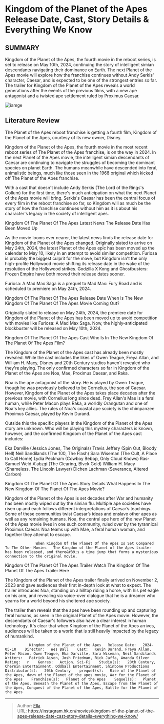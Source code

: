 # Kingdom of the Planet of the Apes Release Date, Cast, Story Details &amp; Everything We Know


## SUMMARY 



  Kingdom of the Planet of the Apes, the fourth movie in the reboot series, is set to release on May 10th, 2024, continuing the story of intelligent simian descendants navigating their dominance on Earth.   The next Planet of the Apes movie will explore how the franchise continues without Andy Serkis&#39; character, Caesar, and is expected to be one of the strongest entries so far.   The trailer for Kingdom of the Planet of the Apes reveals a world generations after the events of the previous films, with a new ape antagonist and a twisted ape settlement ruled by Proximus Caesar.  

![iamge](https://static1.srcdn.com/wordpress/wp-content/uploads/2022/12/the-kingdom-of-the-planet-of-the-apes-caesar.jpg)

## Literature Review

The Planet of the Apes reboot franchise is getting a fourth film, Kingdom of the Planet of the Apes, courtesy of its new owner, Disney.




Kingdom of the Planet of the Apes, the fourth movie in the most recent reboot series of The Planet of the Apes franchise, is on the way in 2024.  In the next Planet of the Apes movie, the intelligent simian descendants of Caesar are continuing to navigate the struggles of becoming the dominant species on planet Earth. The humans meanwhile have descended into feral, animalistic beings, much like those seen in the 1968 original which kicked off The Planet of the Apes franchise.




With a cast that doesn&#39;t include Andy Serkis (The Lord of the Rings&#39;s Gollum) for the first time, there&#39;s much anticipation on what the next Planet of the Apes movie will bring. Serkis&#39;s Caesar has been the central focus of every film in the reboot franchise so far, so Kingdom will as much be the story of how the franchise continues without him as it is about his character&#39;s legacy in the society of intelligent apes.


 Kingdom Of The Planet Of The Apes Latest News 
The Release Date Has Been Moved Up
         

As the movie looms ever nearer, the latest news finds the release date for Kingdom of the Planet of the Apes changed. Originally slated to arrive on May 24th, 2024, the latest Planet of the Apes epic has been moved up the calendar to May 10, likely in an attempt to avoid similar competition. Furiosa is probably the biggest culprit for the move, but Kingdom isn&#39;t the only high-profile Hollywood movie shifting its release date in the wake of the resolution of the Hollywood strikes. Godzilla X Kong and Ghostbusters: Frozen Empire have both moved their release dates sooner. 






Furiosa: A Mad Max Saga is a prequel to Mad Max: Fury Road and is scheduled to premiere on May 24th, 2024.






 Kingdom Of The Planet Of The Apes Release Date 
When Is The New Kingdom Of The Planet Of The Apes Movie Coming Out?
          

Originally slated to release on May 24th, 2024, the premiere date for Kingdom of the Planet of the Apes has been moved up to avoid competition with movies like Furiosa: A Mad Max Saga. Now, the highly-anticipated blockbuster will be released on May 10th, 2024. 



 Kingdom Of The Planet Of The Apes Cast 
Who Is In The New Kingdom Of The Planet Of The Apes Film?
          

The Kingdom of the Planet of the Apes cast has already been mostly revealed. While the cast includes the likes of Owen Teague, Freya Allan, and William H. Macy, Disney and 20th Century studios haven&#39;t revealed who they&#39;re playing. The only confirmed characters so far in Kingdom of the Planet of the Apes are Noa, Mae, Proximus Caesar, and Raka.




Noa is the ape antagonist of the story. He is played by Owen Teague, though he was previously believed to be Cornelius, the son of Caesar. However, Kingdom of the Planet of the Apes takes place decades after the previous movie, with Cornelius long since dead. Frey Allan&#39;s Mae is a feral human, while Peter Macon plays Raka, a worldly Orangutan and one of Noa&#39;s key allies. The rules of Noa&#39;s coastal ape society is the chimpanzee Proximus Caesar, played by Kevin Durand.

Outside this the specific players in the Kingdom of the Planet of the Apes story are unknown. Who will be playing this mystery characters is known, however, and the confirmed Kingdom of the Planet of the Apes cast includes:

  Eka Darville (Jessica Jones, The Originals)   Travis Jeffery (Spin Out, Bloody Hell)   Neil Sandilands (The 100, The Flash)   Sara Wiseman (The Cult, A Place to Call Home)   Lydia Peckham (Cowboy Bebop, Only Cloud Knows)   Ras-Samuel Weld A&#39;abzgi (The Clearing, Blvck Gold)   William H. Macy (Shameless, The Lincoln Lawyer)   Dichen Lachman (Severance, Altered Carbon)  






 Kingdom Of The Planet Of The Apes Story Details 
What Happens In The New Kingdom Of The Planet Of The Apes Movie?
          

Kingdom of the Planet of the Apes is set decades after War and humanity has been mostly wiped out by the simian flu. Multiple ape societies have risen up and each follows different interpretations of Caesar’s teachings. Some of these communities twist Caesar’s ideas and enslave other apes as well as any remaining humans. Noa, the central ape hero of the new Planet of the Apes movie lives in one such community, ruled over by the tyrannical Proximus Caesar. Noa teams up with Mae, a feral human woman, and together they attempt to escape.

                  When Kingdom Of The Planet Of The Apes Is Set Compared To The Other Movies   The Kingdom of the Planet of the Apes trailer has been released, and there&#39;s a time jump that forms a mysterious connection to the original movie.   






 Kingdom Of The Planet Of The Apes Trailer 
Watch The Kingdom Of The Planet Of The Apes Trailer Here
          

The Kingdom of the Planet of the Apes trailer finally arrived on November 2, 2023 and gave audiences their first in-depth look at what to expect. The trailer introduces Noa, standing on a hilltop riding a horse, with his pet eagle on his arm, and revealing via voice-over dialogue that he is a dreamer who yearns for a world beyond his sheltered ape society.

The trailer then reveals that the apes have been rounding up and capturing feral humans, as seen in the original Planet of the Apes movie. However, the descendants of Caesar&#39;s followers also have a clear interest in human technology. It&#39;s clear that when Kingdom of the Planet of the Apes arrives, audiences will be taken to a world that is still heavily impacted by the legacy of humankind.


 




               Kingdom of the Planet of the Apes   Release Date:   2024-05-10    Director:   Wes Ball    Cast:   Kevin Durand, Freya Allan, Peter Macon, Owen Teague, Eka Darville, Sara Wiseman, Neil Sandilands    Writers:   Patrick Aison, Josh Friedman, Rick Jaffa, Amanda Silver    Rating:   r    Genres:   Action, Sci-Fi    Studio(s):   20th Century, Chernin Entertainment, Oddball Entertainment, Shinbone Productions    Distributor(s):   20th Century    prequel(s):   Rise of the Planet of the Apes, dawn of the Planet of the apes movie, War for the Planet of the Apes    Franchise(s):   Planet of the Apes    Sequel(s):   Planet of the Apes, Beneath the Planet of the Apes, Escape from the Planet of the Apes, Conquest of the Planet of the Apes, Battle for the Planet of the Apes      

---

> Author: [Ella](https://instagram.hk.cn/)  
> URL: https://instagram.hk.cn/movies/kingdom-of-the-planet-of-the-apes-release-date-cast-story-details-everything-we-know/  

